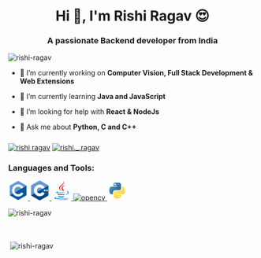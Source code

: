 <h1 align="center">Hi 👋, I'm Rishi Ragav 😍</h1>
<h3 align="center">A passionate Backend developer from India</h3>

<p align="left"> <img src="https://komarev.com/ghpvc/?username=rishi-ragav&label=Profile%20views&color=0e75b6&style=flat" alt="rishi-ragav" /> </p>

- 🔭 I’m currently working on **Computer Vision, Full Stack Development & Web Extensions**

- 🌱 I’m currently learning **Java and JavaScript**

- 🤝 I’m looking for help with **React & NodeJs**

- 💬 Ask me about **Python, C and C++**

<h3 align="left"></h3>
<p align="left">
<a href="https://www.linkedin.com/in/rishi-ragav-v/" target="blank"><img align="center" src="https://raw.githubusercontent.com/rahuldkjain/github-profile-readme-generator/master/src/images/icons/Social/linked-in-alt.svg" alt="rishi ragav" height="30" width="40" /></a>
<a href="https://www.instagram.com/rishi._.ragav/" target="blank"><img align="center" src="https://raw.githubusercontent.com/rahuldkjain/github-profile-readme-generator/master/src/images/icons/Social/instagram.svg" alt="rishi._.ragav" height="30" width="40" /></a>
</p>

<h3 align="left">Languages and Tools:</h3>
<p align="left"> <a href="https://www.cprogramming.com/" target="_blank" rel="noreferrer"> <img src="https://raw.githubusercontent.com/devicons/devicon/master/icons/c/c-original.svg" alt="c" width="40" height="40"/> </a> <a href="https://www.w3schools.com/cpp/" target="_blank" rel="noreferrer"> <img src="https://raw.githubusercontent.com/devicons/devicon/master/icons/cplusplus/cplusplus-original.svg" alt="cplusplus" width="40" height="40"/> </a> <a href="https://www.java.com" target="_blank" rel="noreferrer"> <img src="https://raw.githubusercontent.com/devicons/devicon/master/icons/java/java-original.svg" alt="java" width="40" height="40"/> </a> <a href="https://opencv.org/" target="_blank" rel="noreferrer"> <img src="https://www.vectorlogo.zone/logos/opencv/opencv-icon.svg" alt="opencv" width="40" height="40"/> </a> <a href="https://www.python.org" target="_blank" rel="noreferrer"> <img src="https://raw.githubusercontent.com/devicons/devicon/master/icons/python/python-original.svg" alt="python" width="40" height="40"/> </a> </p>

<p><img align="left" src="https://github-readme-stats.vercel.app/api/top-langs?username=rishi-ragav&show_icons=true&locale=en&layout=compact" alt="rishi-ragav" /></p>
<br>
<br>
<br>
<p>&nbsp;<img align="center" src="https://github-readme-stats.vercel.app/api?username=rishi-ragav&show_icons=true&locale=en" alt="rishi-ragav" /></p>
